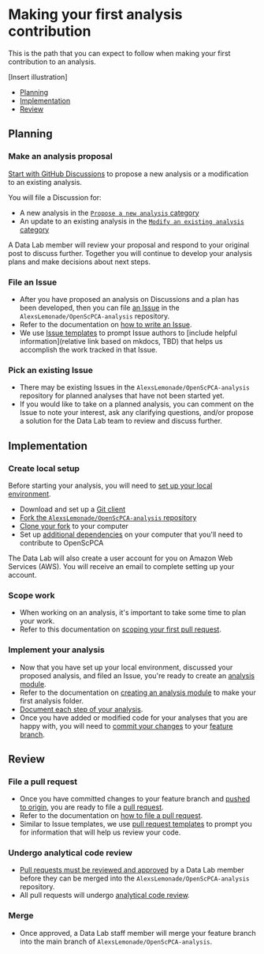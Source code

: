 # Making your first analysis contribution

This is the path that you can expect to follow when making your first contribution to an analysis. 

[Insert illustration]

* [Planning](#planning)
* [Implementation](#implementation)
* [Review](#review)

## Planning

### Make an analysis proposal 

[Start with GitHub Discussions](https://github.com/AlexsLemonade/OpenScPCA-analysis/discussions/111) to propose a new analysis or a modification to an existing analysis.

You will file a Discussion for:

* A new analysis in the [`Propose a new analysis` category](https://github.com/AlexsLemonade/OpenScPCA-analysis/discussions/categories/propose-a-new-analysis)
* An update to an existing analysis in the [`Modify an existing analysis` category](https://github.com/AlexsLemonade/OpenScPCA-analysis/discussions/categories/modify-an-existing-analysis)

A Data Lab member will review your proposal and respond to your original post to discuss further.
Together you will continue to develop your analysis plans and make decisions about next steps. 

### File an Issue

* After you have proposed an analysis on Discussions and a plan has been developed, then you can file [an Issue](https://github.com/AlexsLemonade/OpenScPCA-analysis/blob/main/docs/communications-tools/github-issues/index.md) in the `AlexsLemonade/OpenScPCA-analysis` repository.
* Refer to the documentation on [how to write an Issue](https://github.com/AlexsLemonade/OpenScPCA-analysis/blob/main/docs/communications-tools/github-issues/writing-issues.md). 
* We use [Issue templates](https://github.com/AlexsLemonade/OpenScPCA-analysis/blob/main/docs/communications-tools/github-issues/issue-templates.md) to prompt Issue authors to [include helpful information](relative link based on mkdocs, TBD) that helps us accomplish the work tracked in that Issue.


### Pick an existing Issue 

* There may be existing Issues in the `AlexsLemonade/OpenScPCA-analysis` repository for planned analyses that have not been started yet.
* If you would like to take on a planned analysis, you can comment on the Issue to note your interest, ask any clarifying questions, and/or propose a solution for the Data Lab team to review and discuss further.


## Implementation

### Create local setup 

Before starting your analysis, you will need to [set up your local environment](https://github.com/AlexsLemonade/OpenScPCA-analysis/blob/main/docs/technical-setup/index.md).

* Download and set up a [Git client](https://github.com/AlexsLemonade/OpenScPCA-analysis/blob/main/docs/technical-setup/install-a-git-client.md)
* [Fork the `AlexsLemonade/OpenScPCA-analysis` repository](https://github.com/AlexsLemonade/OpenScPCA-analysis/blob/main/docs/technical-setup/fork-the-repo.md)
* [Clone your fork](https://github.com/AlexsLemonade/OpenScPCA-analysis/blob/main/docs/technical-setup/clone-the-repo.md) to your computer
* Set up [additional dependencies](https://github.com/AlexsLemonade/OpenScPCA-analysis/blob/main/docs/technical-setup/environment-setup/index.md) on your computer that you'll need to contribute to OpenScPCA

The Data Lab will also create a user account for you on Amazon Web Services (AWS).
You will receive an email to complete setting up your account.

### Scope work  

* When working on an analysis, it's important to take some time to plan your work. 
* Refer to this documentation on [scoping your first pull request](https://github.com/AlexsLemonade/OpenScPCA-analysis/blob/main/docs/contributing-to-analyses/creating-pull-requests/scoping-pull-requests.md).

### Implement your analysis 

* Now that you have set up your local environment, discussed your proposed analysis, and filed an Issue, you're ready to create an [analysis module](https://github.com/AlexsLemonade/OpenScPCA-analysis/blob/main/docs/contributing-to-analyses/analysis-modules/index.md).
* Refer to the documentation on [creating an analysis module](https://github.com/AlexsLemonade/OpenScPCA-analysis/blob/main/docs/contributing-to-analyses/analysis-modules/creating-a-module.md) to make your first analysis folder.
* [Document each step of your analysis](https://github.com/AlexsLemonade/OpenScPCA-analysis/blob/main/docs/contributing-to-analyses/analysis-modules/documenting-analysis.md). 
* Once you have added or modified code for your analyses that you are happy with, you will need to [commit your changes](https://github.com/AlexsLemonade/OpenScPCA-analysis/blob/main/docs/contributing-to-analyses/working-with-git/making-commits.md) to your [feature branch](https://github.com/AlexsLemonade/OpenScPCA-analysis/blob/main/docs/contributing-to-analyses/working-with-git/working-with-branches.md).


## Review

### File a pull request

* Once you have committed changes to your feature branch and [pushed to origin](https://github.com/AlexsLemonade/OpenScPCA-analysis/blob/main/docs/contributing-to-analyses/working-with-git/push-to-origin.md), you are ready to file a [pull request](https://github.com/AlexsLemonade/OpenScPCA-analysis/blob/main/docs/contributing-to-analyses/creating-pull-requests/index.md).
* Refer to the documentation on [how to file a pull request](https://github.com/AlexsLemonade/OpenScPCA-analysis/blob/main/docs/contributing-to-analyses/working-with-git/push-to-origin.md). 
* Similar to Issue templates, we use [pull request templates](https://github.com/AlexsLemonade/OpenScPCA-analysis/blob/main/docs/contributing-to-analyses/creating-pull-requests/pull-request-template.md) to prompt you for information that will help us review your code.

### Undergo analytical code review

* [Pull requests must be reviewed and approved](https://github.com/AlexsLemonade/OpenScPCA-analysis/blob/main/docs/contributing-to-analyses/creating-pull-requests/index.md#the-pull-request-review-process) by a Data Lab member before they can be merged into the `AlexsLemonade/OpenScPCA-analysis` repository.
* All pull requests will undergo [analytical code review](https://github.com/AlexsLemonade/OpenScPCA-analysis/blob/main/docs/contributing-to-analyses/pr-review-and-merge/index.md). 

### Merge

* Once approved, a Data Lab staff member will merge your feature branch into the main branch of `AlexsLemonade/OpenScPCA-analysis`. <!-- STUB_LINK: add link to merge docs -->
